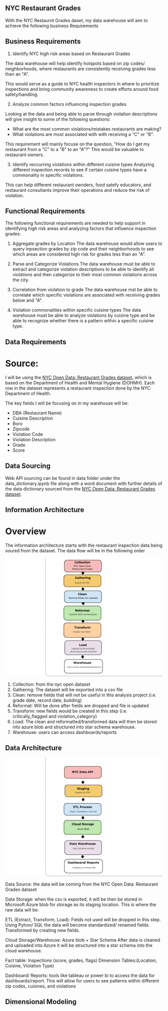 ## NYC Restaurant Grades 
With the NYC Restaurnt Grades daset, my data warehouse will aim to achieve the following business Requirements 

## Business Requirements

1. Identify NYC high risk areas based on Restaurant Grades 

 The data warehouse will help identify hotspots based on zip codes/ neighborhoods, where restaurants are consistently receiving grades less than an "A". 
 
 This would serve as a guide to NYC health inspectors in where to prioritize inspections and bring community awareness to create efforts around food safety/handling.

2. Analyze common factors influencing inspection grades 

Looking at the data and being able to parse through violation descriptions will give insight to some of the following questions: 

-   What are the most common violations/mistakes restaurants are making?
-   What violations are most associated with with receiving a "C" or "B".

This requirement will mainly focuse on the question, "How do I get my restaurant from a "C" to a "B" to an "A"?" This would be valuable to restaurant owners. 

3. Identify reccurring violations within different cuisine types
    Analyzing different inspection records to see if certain cuisine types have a commonality in specific violations.

This can help different restaurant ownders, food satefy educators, and restaurant consultants improve their operations and reduce the risk of violation. 

## Functional Requirements 

The following functional requirements are needed to help support in identifying high risk areas and analyzing factors that influence inspection grades: 

1. Aggregate grades by Location 
    The data warehouse would allow users to query inpsection grades by zip code and their neighborhoods to see which areas are considered high risk for grades less than an "A". 

2. Parse and Categorize Violations 
    The data warehouse must be able to extract and categorize violation descriptions to be able to identify all violations and then categorize to their most common violations across the city. 

3. Correlation from violation to grade 
    The data warehouse mst be able to correlate which specific violations are associated with receiving grades below and "A". 

4. Violation commonalities within specific cuisine types 
    The data warehouse must be able to analyze violations by cuisine type and be able to recognize whether there is a pattern within a specific cuisine type.
   
## Data Requirements 
#   Source: 

I will be using the [NYC Open Data: Restaurant Grades dataset](https://data.cityofnewyork.us/Health/Restaurant-Grades/gra9-xbjk/data_preview), which is based on the Department of Health and Mental Hygiene (DOHMH). Each row in the dataset represents a restaurant inspection done by the NYC Department of Health. 

The key fields I will be focusing on in my warehouse will be: 

- DBA (Restaurant Name)
- Cuisine Description 
- Boro
- Zipcode 
- Violation Code 
- Violation Description 
- Grade 
- Score 

## Data Sourcing 
Web API sourcing can be found in data folder under the data_dictionary.ipynb file along with a word document with further details of the data dictionary sourced from the [NYC Open Data: Restaurant Grades dataset](https://data.cityofnewyork.us/Health/Restaurant-Grades/gra9-xbjk/data_preview). 

## Information Architecture 
# Overview 
The information architecture starts with the restaurant inspection data being soured from the dataset. The data flow will be in the following order

![Information Architecture Diagram](diagrams/information_architecture.png)

1. Collection: from the nyc open dataset
2. Gathering: The dataset will be exported into a csv file
3. Clean: remove fields that will not be useful in this analysis project (i.e. grade date, record date, building)
4. Reformat: Will be done after fields are dropped and file is updated
5. Transform: new fields would be created in this step (i.e. critically_flagged and violation_category)
6. Load: The clean and reformatted/transformed data will then be stored into azure blob and structured into star schema warehouse. 
7. Warehouse: users can access dashboards/reports

## Data Architecture 
![Data Architecture Diagram](diagrams/data_architecture.png)

Data Source: the data will be coming from the NYC Open Data: Restaurant Grades dataset

Data Storage: when the csv is exported, it will be then be stored in Microsoft Azure blob for storage as its staging location. This is where the raw data will be. 

ETL (Extract, Transform, Load): Fields not used will be dropped in this step. Using Pyhon/ SQL the data will become standardized/ renamed fields. Transformed by creating new fields.  

Cloud Storage/Warehouse: Azure blob + Star Schema 
After data is cleaned and uploaded into Azure it will be structured into a star schema into the cloud warehouse. 

Fact table: Inspections (score, grades, flags)
Dimension Tables:(Location, Cuisine, Violation Type)

Dashboard/ Reports: tools like tableau or power bi to access the data for dashboards/report. This will allow for users to see patterns within different zip codes, cuisines, and violations

## Dimensional Modeling
